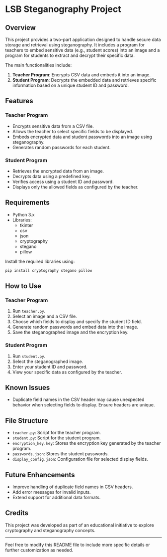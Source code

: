 # LSB Steganography Project

## Overview
This project provides a two-part application designed to handle secure data storage and retrieval using steganography. It includes a program for teachers to embed sensitive data (e.g., student scores) into an image and a program for students to extract and decrypt their specific data.

The main functionalities include:
1. **Teacher Program**: Encrypts CSV data and embeds it into an image.
2. **Student Program**: Decrypts the embedded data and retrieves specific information based on a unique student ID and password.

## Features
### Teacher Program
- Encrypts sensitive data from a CSV file.
- Allows the teacher to select specific fields to be displayed.
- Embeds encrypted data and student passwords into an image using steganography.
- Generates random passwords for each student.

### Student Program
- Retrieves the encrypted data from an image.
- Decrypts data using a predefined key.
- Verifies access using a student ID and password.
- Displays only the allowed fields as configured by the teacher.

## Requirements
- Python 3.x
- Libraries:
  - tkinter
  - csv
  - json
  - cryptography
  - stegano
  - pillow

Install the required libraries using:
```bash
pip install cryptography stegano pillow
```

## How to Use
### Teacher Program
1. Run `teacher.py`.
2. Select an image and a CSV file.
3. Choose which fields to display and specify the student ID field.
4. Generate random passwords and embed data into the image.
5. Save the steganographed image and the encryption key.

### Student Program
1. Run `student.py`.
2. Select the steganographed image.
3. Enter your student ID and password.
4. View your specific data as configured by the teacher.

## Known Issues
- Duplicate field names in the CSV header may cause unexpected behavior when selecting fields to display. Ensure headers are unique.

## File Structure
- `teacher.py`: Script for the teacher program.
- `student.py`: Script for the student program.
- `encryption_key.key`: Stores the encryption key generated by the teacher program.
- `passwords.json`: Stores the student passwords.
- `display_config.json`: Configuration file for selected display fields.

## Future Enhancements
- Improve handling of duplicate field names in CSV headers.
- Add error messages for invalid inputs.
- Extend support for additional data formats.

## Credits
This project was developed as part of an educational initiative to explore cryptography and steganography concepts.

---
Feel free to modify this README file to include more specific details or further customization as needed.

